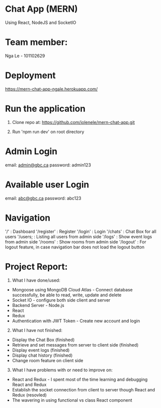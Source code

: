 # Chat App (MERN)

Using React, NodeJS and SocketIO

# Team member:

Nga Le - 101102629

# Deployment

https://mern-chat-app-ngale.herokuapp.com/

# Run the application

1. Clone repo at:
   https://github.com/jolenele/mern-chat-app.git

2. Run 'npm run dev' on root directory

# Admin Login

email: admin@gbc.ca
password: admin123

# Available user Login

email: abc@gbc.ca
password: abc123

# Navigation

'/' : Dashboard
'/register' : Register
'/login' : Login
'/chats' : Chat Box for all users
'/users; : Listing all users from admin side
'/logs' : Show event logs from admin side
'/rooms' : Show rooms from admin side
'/logout' : For logout feature, in case navigation bar does not load the logout button

# Project Report:

1. What I have done/used:

- Mongoose using MongoDB Cloud Atlas - Connect database successfully, be able to read, write, update and delete
- Socket IO - configure both side client and server
- Backend Server - Node.js
- React
- Redux
- Authentication with JWT Token - Create new account and login

2. What I have not finished:

- Display the Chat Box (finished)
- Retrieve and set messages from server to client side (finished)
- Display event logs (finished)
- Display chat history (finished)
- Change room feature on client side

3. What I have problems with or need to improve on:

- React and Redux - I spent most of the time learning and debugging React and Redux
- Establish the socket connection from client to server though React and Redux (resovled)
- The wavering in using functional vs class React component
